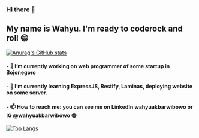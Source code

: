 ### Hi there 👋

## My name is Wahyu. I'm ready to coderock and roll 😄

[![Anurag's GitHub stats](https://github-readme-stats.vercel.app/api?username=wahyuakbarwibowo)](https://github.com/anuraghazra/github-readme-stats)

#### - 🔭 I’m currently working on web programmer of some startup in Bojonegoro
#### - 🌱 I’m currently learning ExpressJS, Restify, Laminas, deploying website on some server.
#### - 📫 How to reach me: you can see me on LinkedIn wahyuakbarwibowo or IG @wahyuakbarwibowo 😄

[![Top Langs](https://github-readme-stats.vercel.app/api/top-langs/?username=wahyuakbarwibowo)](https://github.com/anuraghazra/github-readme-stats)

<!--
**wahyuakbarwibowo/wahyuakbarwibowo** is a ✨ _special_ ✨ repository because its `README.md` (this file) appears on your GitHub profile.

Here are some ideas to get you started:

- 🔭 I’m currently working on ...
- 🌱 I’m currently learning ...
- 👯 I’m looking to collaborate on ...
- 🤔 I’m looking for help with ...
- 💬 Ask me about ...
- 📫 How to reach me: ...
- 😄 Pronouns: ...
- ⚡ Fun fact: ...
-->
